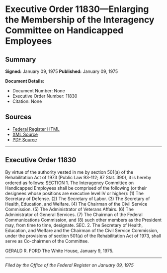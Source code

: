 # Executive Order 11830—Enlarging the Membership of the Interagency Committee on Handicapped Employees

## Summary

**Signed:** January 09, 1975
**Published:** January 09, 1975

**Document Details:**
- Document Number: None
- Executive Order Number: 11830
- Citation: None

## Sources
- [Federal Register HTML](https://www.presidency.ucsb.edu/documents/executive-order-11830-enlarging-the-membership-the-interagency-committee-handicapped)
- [XML Source](None)
- [PDF Source](None)

---

## Executive Order 11830

By virtue of the authority vested in me by section 501(a) of the Rehabilitation Act of 1973 (Public Law 93-112; 87 Stat. 390), it is hereby ordered as follows:
SECTION 1. The Interagency Committee on Handicapped Employees shall be comprised of the following (or their designees whose positions are executive level IV or higher):
    (1) The Secretary of Defense.
    (2) The Secretary of Labor.
    (3) The Secretary of Health, Education, and Welfare.
    (4) The Chairman of the Civil Service Commission.
    (5) The Administrator of Veterans Affairs.
    (6) The Administrator of General Services.
    (7) The Chairman of the Federal Communications Commission, and
    (8) such other members as the President may, from time to time, designate.
SEC. 2. The Secretary of Health, Education, and Welfare and the Chairman of the Civil Service Commission, under the provisions of section 501(a) of the Rehabilitation Act of 1973, shall serve as Co-chairmen of the Committee.

GERALD R. FORD
The White House,
January 9, 1975.

---

*Filed by the Office of the Federal Register on January 09, 1975*
